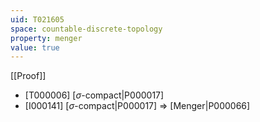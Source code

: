 ```yaml
---
uid: T021605
space: countable-discrete-topology
property: menger
value: true
---
```

[[Proof]]

* [T000006] [$\sigma$-compact|P000017]
* [I000141] [$\sigma$-compact|P000017] => [Menger|P000066]

